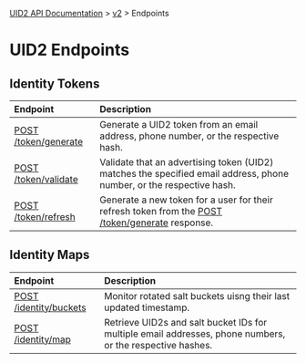 [UID2 API Documentation](../../README.md) > [v2](../README.md) > Endpoints

# UID2 Endpoints

## Identity Tokens

| Endpoint | Description |
| :--- | :--- |
| [POST /token/generate](./post-token-generate.md) | Generate a UID2 token from an email address, phone number, or the respective hash. |
| [POST /token/validate](./post-token-validate.md) | Validate that an advertising token (UID2) matches the specified email address, phone number, or the respective hash. |
| [POST /token/refresh](./post-token-refresh.md) | Generate a new token for a user for their refresh token from the [POST /token/generate](./post-token-generate.md) response. |

## Identity Maps

| Endpoint | Description |
| :--- | :--- |
| [POST /identity/buckets](./post-identity-buckets.md) | Monitor rotated salt buckets uisng their last updated timestamp. |
| [POST /identity/map](./post-identity-map.md) | Retrieve UID2s and salt bucket IDs for multiple email addresses, phone numbers, or the respective hashes.  |

